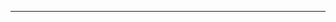 <!--
CO_OP_TRANSLATOR_METADATA:
{
  "original_hash": "77735b446eb79b1bba9c849865cd0ced",
  "translation_date": "2025-08-28T18:06:30+00:00",
  "source_file": "03-GettingStarted/05-stdio-server/README.md",
  "language_code": "ro"
}
-->


---

